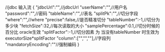 //jdbc 输入流
{
  "jdbcUrl":"",//jdbcUrl
  "userName":"",//用户名
  "password":"",//密码
  "tableName":"",//表名
  "splitPk":"",//切分字段
  "where":"",//where
  "precise":false,//是否精准切分
   "tableNumber":-1,//切分为多少块
   "fetchSize":32,//每次读取的大小
   "samplePercentage":0.1,//切分时候的百分比 oracle生效
  "splitFactor":-1,//切分因素 为 当没有tableNumber 时生效为 executorSize*splitFactor
  "column":["","",""],//字段列
  "mandatoryEncoding":""//强制编码
}